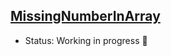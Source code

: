 ## [MissingNumberInArray](https://practice.geeksforgeeks.org/problems/missing-number-in-array1416/1)

- Status: Working in progress :construction: 